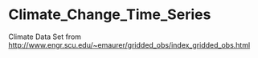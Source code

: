 # Climate_Change_Time_Series
Climate Data Set from http://www.engr.scu.edu/~emaurer/gridded_obs/index_gridded_obs.html 
